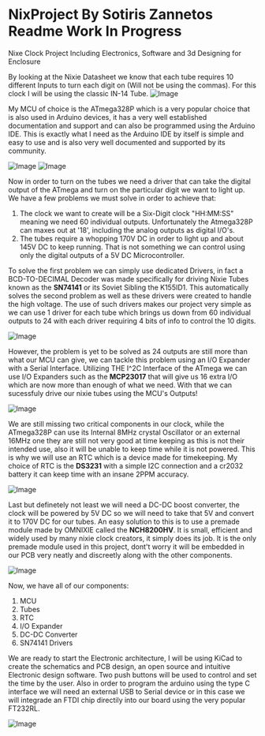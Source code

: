 # NixProject By Sotiris Zannetos Readme Work In Progress
Nixe Clock Project Including Electronics, Software and 3d Designing for Enclosure

By looking at the Nixie Datasheet we know that each tube requires 10 different Inputs to turn each digit on (Will not be using the commas). For this clock I will be using the classic IN-14 Tube.
![Image](https://github.com/user-attachments/assets/d782d193-2394-424d-9649-a965a1774491)

My MCU of choice is the ATmega328P which is a very popular choice that is also used in Arduino devices, it has a very well established documentation and support and can also be programmed using the Arduino IDE. This is exactly what I need as the Arduino IDE by itself is simple and easy to use and is also very well documented and supported by its community.

![Image](https://github.com/user-attachments/assets/a7d07339-eba1-4aa9-b806-48e4f633bd9e)
![Image](https://github.com/user-attachments/assets/38cf3939-0b51-454c-ae6d-2f647e09a22b)

Now in order to turn on the tubes we need a driver that can take the digital output of the ATmega and turn on the particular digit we want to light up. We have a few problems we must solve in order to achieve that:
1. The clock we want to create will be a Six-Digit clock "HH:MM:SS" meaning we need 60 individual outputs. Unfortunately the Atmega328P can maxes out at '18', including the analog outputs as digital I/O's.
2. The tubes require a whopping 170V DC in order to light up and about 145V DC to keep running. That is not something we can control using only the digital outputs of a 5V DC Microcontroller.

To solve the first problem we can simply use dedicated Drivers, in fact a BCD-TO-DECIMAL Decoder was made specifically for driving Nixie Tubes known as the **SN74141** or its Soviet Sibling the K155ID1. This automatically solves the second problem as well as these drivers were created to handle the high voltage. The use of such drivers makes our project very simple as we can use 1 driver for each tube which brings us down from 60 individual outputs to 24 with each driver requiring 4 bits of info to control the 10 digits.

![Image](https://github.com/user-attachments/assets/0e374f84-9c49-43f8-99c9-a4b5e42608e6)

However, the problem is yet to be solved as 24 outputs are still more than what our MCU can give, we can tackle this problem using an I/O Expander with a Serial Interface. Utilizing THE I^2C Interface of the ATmega we can use I/O Expanders such as the **MCP23017** that will give us 16 extra I/O which are now more than enough of what we need. With that we can sucessfuly drive our nixie tubes using the MCU's Outputs!

![Image](https://github.com/user-attachments/assets/dae679db-f14d-4664-b422-6676676a34d9)

We are still missing two critical components in our clock, while the ATmega328P can use its Internal 8MHz crystal Oscillator or an external 16MHz one they are still not very good at time keeping as this is not their intended use, also it will be unable to keep time while it is not powered. This is why we will use an RTC which is a device made for timekeeping. My choice of RTC is the **DS3231** with a simple I2C connection and a cr2032 battery it can keep time with an insane 2PPM accuracy.

![Image](https://github.com/user-attachments/assets/db0c53a4-4e39-4d6d-9993-70a54b9f5379)

Last but definetely not least we will need a DC-DC boost converter, the clock will be powered by 5V DC so we will need to take that 5V and convert it to 170V DC for our tubes. An easy solution to this is to use a premade module made by OMNIXIE called the **NCH8200HV**. It is small, efficient and widely used by many nixie clock creators, it simply does its job. It is the only premade module used in this project, dont't worry it will be embedded in our PCB very neatly and discreetly along with the other components.

![Image](https://github.com/user-attachments/assets/10daaea3-362f-419d-b5e2-67e0215e916c)

Now, we have all of our components:
1. MCU
2. Tubes
3. RTC
4. I/O Expander
5. DC-DC Converter
6. SN74141 Drivers

We are ready to start the Electronic architecture, I will be using KiCad to create the schematics and PCB design, an open source and intuitive Electronic design software. Two push buttons will be used to control and set the time by the user. Also in order to program the arduino using the type C interface we will need an external USB to Serial device or in this case we will integrade an FTDI chip directily into our board using the very popular FT232RL.  

![Image](https://github.com/user-attachments/assets/8b73c5d8-c151-4075-b082-9447782246fc)


